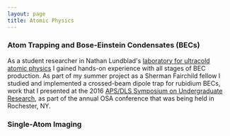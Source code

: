 ```yaml
---
layout: page
title: Atomic Physics
---
```


### Atom Trapping and Bose-Einstein Condensates (BECs)

As a student researcher in Nathan Lundblad's [laboratory for ultracold atomic physics](https://abacus.bates.edu/~nlundbla/ "Lundblad Lab Homepage") I gained hands-on experience with all stages of BEC production. As part of my summer project as a Sherman Fairchild fellow I studied and implemented a crossed-beam dipole trap for rubidium BECs, work that I presented at the 2016 [APS/DLS Symposium on Undergraduate Research](https://www.aps.org/units/dls/meetings/symposium/index.cfm "Symposium on Undergraduate Research"), as part of the annual OSA conference that was being held in Rochester, NY.  

### Single-Atom Imaging
